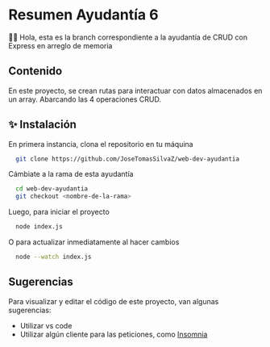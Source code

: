 # Resumen Ayudantía 6

👋🏻 Hola, esta es la branch correspondiente a la ayudantía de CRUD con Express en arreglo de memoria

## Contenido

En este proyecto, se crean rutas para interactuar con datos almacenados en un array.
Abarcando las 4 operaciones CRUD.

## ✨ Instalación

En primera instancia, clona el repositorio en tu máquina

```bash
  git clone https://github.com/JoseTomasSilvaZ/web-dev-ayudantia
```

Cámbiate a la rama de esta ayudantía

```bash
  cd web-dev-ayudantia
  git checkout <nombre-de-la-rama>
```

Luego, para iniciar el proyecto

```bash
  node index.js
```

O para actualizar inmediatamente al hacer cambios

```bash
  node --watch index.js
```

## Sugerencias

Para visualizar y editar el código de este proyecto, van algunas sugerencias:

- Utilizar vs code
- Utilizar algún cliente para las peticiones, como [Insomnia](https://insomnia.rest/download)
